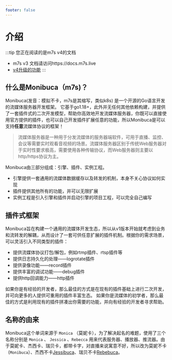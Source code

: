 ```yaml
---
footer: false
---
```


# 介绍

:::tip 您正在阅读的是m7s v4的文档
- m7s v3 文档请访问https://docs.m7s.live
- [v4升级的功能](/guide/v4)
:::

## 什么是Monibuca（m7s)？

Monibuca(发音：模拟不卡，m7s是其缩写，类似k8s) 是一个开源的Go语言开发的流媒体服务器开发框架。
它基于go1.18+，此外并无任何其他依赖构建，并提供了一套插件式的二次开发模型，帮助你高效地开发流媒体服务器，你既可以直接使用官方提供的插件，也可以自己开发插件扩展任意的功能，所以Monibuca是可以支持**任意**流媒体协议的框架！


> 流媒体服务器是一种用于分发流媒体的服务器端软件，可用于直播、监控、会议等需要实时观看音视频的场景。流媒体服务器区别于传统Web服务器对于实时性要求极高，需要使用各种传输协议，而Web服务器则主要以http/https协议为主。

Monibuca由三部分组成：引擎、插件、实例工程。
- 引擎提供一套通用的流媒体数据缓存以及转发的机制，本身不关心协议如何实现
- 插件提供其他所有的功能，并可以无限扩展
- 实例工程是引入引擎和插件并启动引擎的项目工程，可以完全自己编写

## 插件式框架

Monibuca旨在构建一个通用的流媒体开发生态，所以从v1版本开始就考虑到业务和流转发的解耦，从而设计了一套可供任意扩展的插件机制。根据你的需求场景，可以灵活引入不同类型的插件：
- 提供流媒体协议打包/解包，例如rtmp插件、rtsp插件等
- 提供日志持久化的处理——logrotate插件
- 提供录像功能——record插件
- 提供丰富的调试功能——debug插件
- 提供http回调能力——http插件

如果你是有经验的开发者，那么最佳的方式是在现有的插件基础上进行二次开发，并可向更多的人提供可重用的插件丰富生态。
如果你是流媒体的初学者，那么最佳的方式是利用现有的插件拼凑出你需要的功能，并向有经验的开发者寻求帮助。


## 名称的由来
Monibuca这个单词来源于 `Monica` （莫妮卡），为了解决起名的难题，使用了三个名称分别是 `Monica` 、 `Jessica` 、`Rebecca` 用来代表服务器、播放器、推流器。由于莫妮卡、杰西卡、瑞贝卡，都带卡字，对直播来说寓意不好，所以改为莫妮不卡（`Monibuca`）、杰西不卡[Jessibuca](https://jessibuca.com)、瑞贝不卡[Rebebuca](https://rebebuca.com)。
